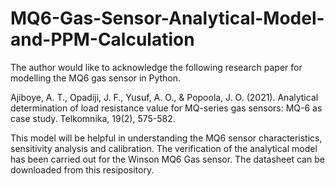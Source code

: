 # MQ6-Gas-Sensor-Analytical-Model-and-PPM-Calculation

The author would like to acknowledge the following research paper for modelling the MQ6 gas sensor in Python. 

Ajiboye, A. T., Opadiji, J. F., Yusuf, A. O., & Popoola, J. O. (2021). Analytical determination of load resistance value for
MQ-series gas sensors: MQ-6 as case study. Telkomnika, 19(2), 575-582.

This model will be helpful in understanding the MQ6 sensor characteristics, sensitivity analysis and calibration. The verification of the analytical model has been carried out for the Winson MQ6 Gas sensor. The datasheet can be downloaded from this resipository. 
